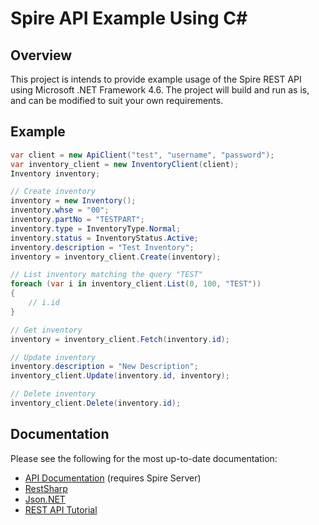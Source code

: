 # Spire API Example Using C&#35;

## Overview

This project is intends to provide example usage of the Spire REST API using
Microsoft .NET Framework 4.6. The project will build and run as is, and can be
modified to suit your own requirements.

## Example

```C#
var client = new ApiClient("test", "username", "password");
var inventory_client = new InventoryClient(client);
Inventory inventory;

// Create inventory
inventory = new Inventory();
inventory.whse = "00";
inventory.partNo = "TESTPART";
inventory.type = InventoryType.Normal;
inventory.status = InventoryStatus.Active;
inventory.description = "Test Inventory";
inventory = inventory_client.Create(inventory);

// List inventory matching the query "TEST"
foreach (var i in inventory_client.List(0, 100, "TEST"))
{
    // i.id
}

// Get inventory
inventory = inventory_client.Fetch(inventory.id);

// Update inventory
inventory.description = "New Description";
inventory_client.Update(inventory.id, inventory);

// Delete inventory
inventory_client.Delete(inventory.id);
```


## Documentation

Please see the following for the most up-to-date documentation:

 * [API Documentation](https://localhost:10880/doc) (requires Spire Server)
 * [RestSharp](http://restsharp.org)
 * [Json.NET](http://www.newtonsoft.com/json)
 * [REST API Tutorial](http://www.restapitutorial.com/)

